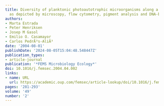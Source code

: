 ```yaml
---
title: Diversity of planktonic photoautotrophic microorganisms along a salinity gradient
  as depicted by microscopy, flow cytometry, pigment analysis and DNA-based methods
authors:
- Marta Estrada
- Peter Henriksen
- Josep M Gasol
- Emilio O. Casamayor
- Carlos PedrÃ³s-AliÃ³
date: '2004-08-01'
publishDate: '2024-08-05T15:04:48.548447Z'
publication_types:
- article-journal
publication: '*FEMS Microbiology Ecology*'
doi: 10.1016/j.femsec.2004.04.002
links:
- name: URL
  url: https://academic.oup.com/femsec/article-lookup/doi/10.1016/j.femsec.2004.04.002
pages: '281-293'
volume: '49'
number: '2'
---
```

